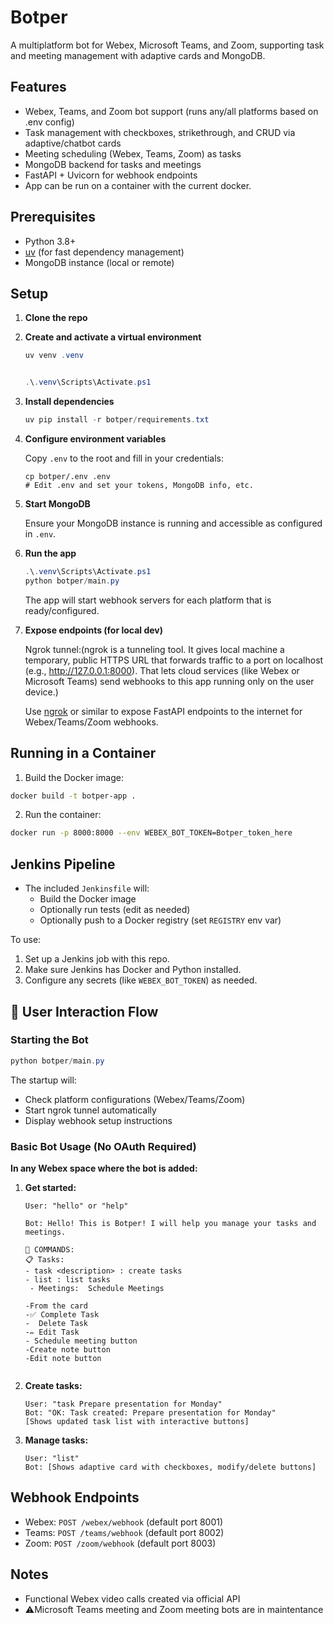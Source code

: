 # Botper

A multiplatform bot for Webex, Microsoft Teams, and Zoom, supporting task and meeting management with adaptive cards and MongoDB.

## Features
- Webex, Teams, and Zoom bot support (runs any/all platforms based on .env config)
- Task management with checkboxes, strikethrough, and CRUD via adaptive/chatbot cards
- Meeting scheduling (Webex, Teams, Zoom) as tasks
- MongoDB backend for tasks and meetings
- FastAPI + Uvicorn for webhook endpoints
- App can be run on a container with the current docker.

## Prerequisites
- Python 3.8+
- [uv](https://github.com/astral-sh/uv) (for fast dependency management)
- MongoDB instance (local or remote)

## Setup

1. **Clone the repo**

2. **Create and activate a virtual environment**

   ```powershell
   uv venv .venv

   
   .\.venv\Scripts\Activate.ps1

   
   ```

3. **Install dependencies**

   ```powershell
   uv pip install -r botper/requirements.txt
   ```

4. **Configure environment variables**

   Copy `.env` to the root and fill in your credentials:

   ```
   cp botper/.env .env
   # Edit .env and set your tokens, MongoDB info, etc.
   ```

5. **Start MongoDB**

   Ensure your MongoDB instance is running and accessible as configured in `.env`.

6. **Run the app**

   ```powershell
   .\.venv\Scripts\Activate.ps1
   python botper/main.py
   ```

   The app will start webhook servers for each platform that is ready/configured.

7. **Expose endpoints (for local dev)**

   Ngrok tunnel:(ngrok is a tunneling tool. It gives  local machine a temporary, public HTTPS URL that forwards traffic to a port on localhost (e.g., http://127.0.0.1:8000). That lets cloud services (like Webex or Microsoft Teams) send webhooks to this app  running only on the user device.)

   Use [ngrok](https://ngrok.com/) or similar to expose  FastAPI endpoints to the internet for Webex/Teams/Zoom webhooks.

## Running in a Container

1. Build the Docker image:

```sh
docker build -t botper-app .
```

2. Run the container:

```sh
docker run -p 8000:8000 --env WEBEX_BOT_TOKEN=Botper_token_here
```

## Jenkins Pipeline

- The included `Jenkinsfile` will:
  - Build the Docker image
  - Optionally run tests (edit as needed)
  - Optionally push to a Docker registry (set `REGISTRY` env var)

To use:
1. Set up a Jenkins job with this repo.
2. Make sure Jenkins has Docker and Python installed.
3. Configure any secrets (like `WEBEX_BOT_TOKEN`) as needed.

## 👤 User Interaction Flow

### **Starting the Bot**
```powershell
python botper/main.py
```

The startup will:
- Check platform configurations (Webex/Teams/Zoom)
- Start ngrok tunnel automatically 
- Display webhook setup instructions

### **Basic Bot Usage (No OAuth Required)**

**In any Webex space where the bot is added:**

1. **Get started:**
   ```
   User: "hello" or "help"
   
   Bot: Hello! This is Botper! I will help you manage your tasks and meetings.
   
   🎯 COMMANDS:
   📋 Tasks:
   - task <description> : create tasks 
   - list : list tasks
    - Meetings:  Schedule Meetings
    
   -From the card
   -✅ Complete Task
   -  Delete Task
   -✏️ Edit Task
   - Schedule meeting button
   -Create note button
   -Edit note button
  
   
   ```

2. **Create tasks:**
   ```
   User: "task Prepare presentation for Monday"
   Bot: "OK: Task created: Prepare presentation for Monday"
   [Shows updated task list with interactive buttons]
   ```

3. **Manage tasks:**
   ```
   User: "list"
   Bot: [Shows adaptive card with checkboxes, modify/delete buttons]
   ```



## Webhook Endpoints
- Webex: `POST /webex/webhook` (default port 8001)
- Teams: `POST /teams/webhook` (default port 8002)  
- Zoom: `POST /zoom/webhook` (default port 8003)

## Notes
-  Functional Webex video calls created via official API
- ⚠️Microsoft Teams meeting and Zoom meeting bots are in maintentance
